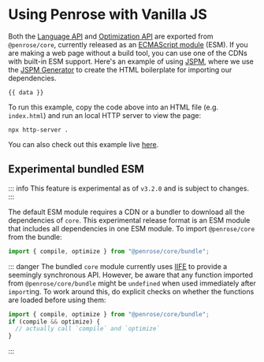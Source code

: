<script setup lang="ts">
  import {data } from "./vanilla-demo.data.js"
</script>

# Using Penrose with Vanilla JS

Both the [Language API](./api) and [Optimization API](./optimization-api) are exported from `@penrose/core`, currently released as an [ECMAScript module] (ESM). If you are making a web page without a build tool, you can use one of the CDNs with built-in ESM support. Here's an example of using [JSPM], where we use the [JSPM Generator] to create the HTML boilerplate for importing our dependencies.

```html-vue
{{ data }}
```

To run this example, copy the code above into an HTML file (e.g. `index.html`) and run an local HTTP server to view the page:

```shell
npx http-server .
```

You can also check out this example live [here](pathname:///vanilla-js-demo.html).

## Experimental bundled ESM

::: info
This feature is experimental as of `v3.2.0` and is subject to changes.
:::

The default ESM module requires a CDN or a bundler to download all the dependencies of `core`. This experimental release format is an ESM module that includes all dependencies in one ESM module. To import `@penrose/core` from the bundle:

```ts
import { compile, optimize } from "@penrose/core/bundle";
```

::: danger
The bundled `core` module currently uses [IIFE] to provide a seemingly synchronous API. However, be aware that any function imported from `@penrose/core/bundle` might be `undefined` when used immediately after `import`ing. To work around this, do explicit checks on whether the functions are loaded before using them:

```ts
import { compile, optimize } from "@penrose/core/bundle";
if (compile && optimize) {
  // actually call `compile` and `optimize`
}
```

:::

<!--@include: pathname:///vanilla-js-demo.html-->

[ECMAScript module]: https://developer.mozilla.org/en-US/docs/Web/JavaScript/Guide/Modules
[JSPM]: https://jspm.org/
[JSPM Generator]: https://generator.jspm.io/
[IIFE]: https://developer.mozilla.org/en-US/docs/Glossary/IIFE
